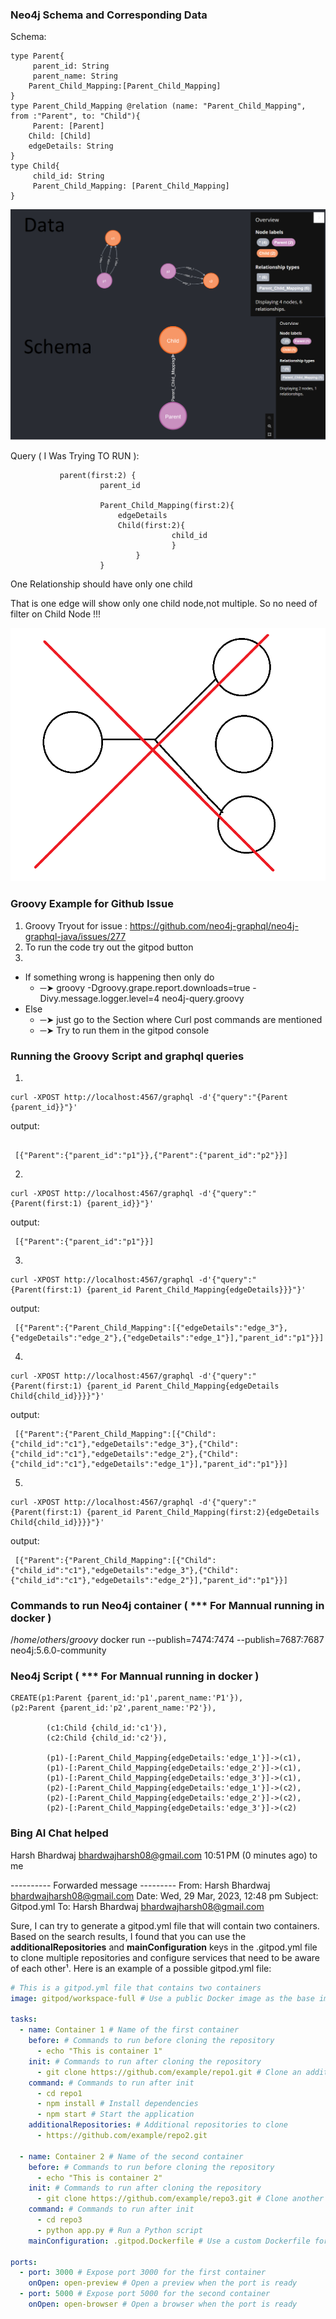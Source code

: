 ### Neo4j Schema and Corresponding Data

Schema:

```
type Parent{
     parent_id: String
     parent_name: String
    Parent_Child_Mapping:[Parent_Child_Mapping]
}
type Parent_Child_Mapping @relation (name: "Parent_Child_Mapping", from :"Parent", to: "Child"){
     Parent: [Parent]
    Child: [Child]
    edgeDetails: String
}
type Child{
     child_id: String
     Parent_Child_Mapping: [Parent_Child_Mapping]
}
```

![neo4j](./neo4j-parent-child.png)

Query ( I Was Trying TO RUN ):

```
           parent(first:2) {
                    parent_id

                    Parent_Child_Mapping(first:2){
                        edgeDetails
                        Child(first:2){
                                    child_id
                                    }
                            }
                    }
```

One Relationship should have only one child

That is one edge will show only one child node,not multiple.
So no need of filter on Child Node !!!

![neo4j-property-not-possible](./neo4j-not-possible-prop.png)

### Groovy Example for Github Issue

1. Groovy Tryout for issue : https://github.com/neo4j-graphql/neo4j-graphql-java/issues/277
2. To run the code try out the gitpod button
3.

- If something wrong is happening then only do
  - ─➤ groovy -Dgroovy.grape.report.downloads=true -Divy.message.logger.level=4 neo4j-query.groovy
- Else
  - ─➤ just go to the Section where Curl post commands are mentioned
  - ─➤ Try to run them in the gitpod console

### Running the Groovy Script and graphql queries

1.

```
curl -XPOST http://localhost:4567/graphql -d'{"query":"{Parent {parent_id}}"}'
```

output:

```

 [{"Parent":{"parent_id":"p1"}},{"Parent":{"parent_id":"p2"}}]
```

2.

```
curl -XPOST http://localhost:4567/graphql -d'{"query":"{Parent(first:1) {parent_id}}"}'
```

output:

```
 [{"Parent":{"parent_id":"p1"}}]
```

3.

```
curl -XPOST http://localhost:4567/graphql -d'{"query":"{Parent(first:1) {parent_id Parent_Child_Mapping{edgeDetails}}}"}'
```

output:

```
 [{"Parent":{"Parent_Child_Mapping":[{"edgeDetails":"edge_3"},{"edgeDetails":"edge_2"},{"edgeDetails":"edge_1"}],"parent_id":"p1"}}]
```

4.

```
curl -XPOST http://localhost:4567/graphql -d'{"query":"{Parent(first:1) {parent_id Parent_Child_Mapping{edgeDetails Child{child_id}}}}"}'
```

output:

```
 [{"Parent":{"Parent_Child_Mapping":[{"Child":{"child_id":"c1"},"edgeDetails":"edge_3"},{"Child":{"child_id":"c1"},"edgeDetails":"edge_2"},{"Child":{"child_id":"c1"},"edgeDetails":"edge_1"}],"parent_id":"p1"}}]
```

5.

```
curl -XPOST http://localhost:4567/graphql -d'{"query":"{Parent(first:1) {parent_id Parent_Child_Mapping(first:2){edgeDetails Child{child_id}}}}"}'
```

output:

```
 [{"Parent":{"Parent_Child_Mapping":[{"Child":{"child_id":"c1"},"edgeDetails":"edge_3"},{"Child":{"child_id":"c1"},"edgeDetails":"edge_2"}],"parent_id":"p1"}}]
```

### Commands to run Neo4j container ( \*\*\* For Mannual running in docker )

$/home/others/groovy$ docker run --publish=7474:7474 --publish=7687:7687 neo4j:5.6.0-community

### Neo4j Script ( \*\*\* For Mannual running in docker )

```
CREATE(p1:Parent {parent_id:'p1',parent_name:'P1'}),
(p2:Parent {parent_id:'p2',parent_name:'P2'}),

        (c1:Child {child_id:'c1'}),
        (c2:Child {child_id:'c2'}),

        (p1)-[:Parent_Child_Mapping{edgeDetails:'edge_1'}]->(c1),
        (p1)-[:Parent_Child_Mapping{edgeDetails:'edge_2'}]->(c1),
        (p1)-[:Parent_Child_Mapping{edgeDetails:'edge_3'}]->(c1),
        (p2)-[:Parent_Child_Mapping{edgeDetails:'edge_1'}]->(c2),
        (p2)-[:Parent_Child_Mapping{edgeDetails:'edge_2'}]->(c2),
        (p2)-[:Parent_Child_Mapping{edgeDetails:'edge_3'}]->(c2)
```

### Bing AI Chat helped

Harsh Bhardwaj <bhardwajharsh08@gmail.com>
10:51 PM (0 minutes ago)
to me

---------- Forwarded message ---------
From: Harsh Bhardwaj <bhardwajharsh08@gmail.com>
Date: Wed, 29 Mar, 2023, 12:48 pm
Subject: Gitpod.yml
To: Harsh Bhardwaj <bhardwajharsh08@gmail.com>

Sure, I can try to generate a gitpod.yml file that will contain two containers. Based on the search results, I found that you can use the **additionalRepositories** and **mainConfiguration** keys in the .gitpod.yml file to clone multiple repositories and configure services that need to be aware of each other¹. Here is an example of a possible gitpod.yml file:

```yaml
# This is a gitpod.yml file that contains two containers
image: gitpod/workspace-full # Use a public Docker image as the base image

tasks:
  - name: Container 1 # Name of the first container
    before: # Commands to run before cloning the repository
      - echo "This is container 1"
    init: # Commands to run after cloning the repository
      - git clone https://github.com/example/repo1.git # Clone an additional repository
    command: # Commands to run after init
      - cd repo1
      - npm install # Install dependencies
      - npm start # Start the application
    additionalRepositories: # Additional repositories to clone
      - https://github.com/example/repo2.git

  - name: Container 2 # Name of the second container
    before: # Commands to run before cloning the repository
      - echo "This is container 2"
    init: # Commands to run after cloning the repository
      - git clone https://github.com/example/repo3.git # Clone another additional repository
    command: # Commands to run after init
      - cd repo3
      - python app.py # Run a Python script
    mainConfiguration: .gitpod.Dockerfile # Use a custom Dockerfile for this container

ports:
  - port: 3000 # Expose port 3000 for the first container
    onOpen: open-preview # Open a preview when the port is ready
  - port: 5000 # Expose port 5000 for the second container
    onOpen: open-browser # Open a browser when the port is ready
```
